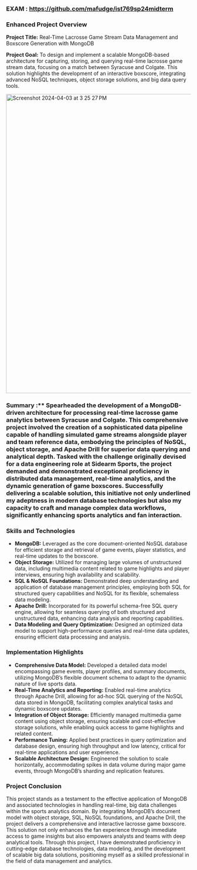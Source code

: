 ### EXAM : https://github.com/mafudge/ist769sp24midterm

### Enhanced Project Overview

**Project Title:** Real-Time Lacrosse Game Stream Data Management and Boxscore Generation with MongoDB

**Project Goal:** To design and implement a scalable MongoDB-based architecture for capturing, storing, and querying real-time lacrosse game stream data, focusing on a match between Syracuse and Colgate. This solution highlights the development of an interactive boxscore, integrating advanced NoSQL techniques, object storage solutions, and big data query tools.

<img width="817" alt="Screenshot 2024-04-03 at 3 25 27 PM" src="https://github.com/Sravan2418/GameStream/assets/148643574/2cc8d6f2-62f5-4c35-8079-5e383b40b07b">

### Summary :**  Spearheaded the development of a MongoDB-driven architecture for processing real-time lacrosse game analytics between Syracuse and Colgate. This comprehensive project involved the creation of a sophisticated data pipeline capable of handling simulated game streams alongside player and team reference data, embodying the principles of NoSQL, object storage, and Apache Drill for superior data querying and analytical depth. Tasked with the challenge originally devised for a data engineering role at Sidearm Sports, the project demanded and demonstrated exceptional proficiency in distributed data management, real-time analytics, and the dynamic generation of game boxscores. Successfully delivering a scalable solution, this initiative not only underlined my adeptness in modern database technologies but also my capacity to craft and manage complex data workflows, significantly enhancing sports analytics and fan interaction.

### Skills and Technologies

- **MongoDB:** Leveraged as the core document-oriented NoSQL database for efficient storage and retrieval of game events, player statistics, and real-time updates to the boxscore.
- **Object Storage:** Utilized for managing large volumes of unstructured data, including multimedia content related to game highlights and player interviews, ensuring high availability and scalability.
- **SQL & NoSQL Foundations:** Demonstrated deep understanding and application of database management principles, employing both SQL for structured query capabilities and NoSQL for its flexible, schemaless data modeling.
- **Apache Drill:** Incorporated for its powerful schema-free SQL query engine, allowing for seamless querying of both structured and unstructured data, enhancing data analysis and reporting capabilities.
- **Data Modeling and Query Optimization:** Designed an optimized data model to support high-performance queries and real-time data updates, ensuring efficient data processing and analysis.

### Implementation Highlights

- **Comprehensive Data Model:** Developed a detailed data model encompassing game events, player profiles, and summary documents, utilizing MongoDB’s flexible document schema to adapt to the dynamic nature of live sports data.
- **Real-Time Analytics and Reporting:** Enabled real-time analytics through Apache Drill, allowing for ad-hoc SQL querying of the NoSQL data stored in MongoDB, facilitating complex analytical tasks and dynamic boxscore updates.
- **Integration of Object Storage:** Efficiently managed multimedia game content using object storage, ensuring scalable and cost-effective storage solutions, while enabling quick access to game highlights and related content.
- **Performance Tuning:** Applied best practices in query optimization and database design, ensuring high throughput and low latency, critical for real-time applications and user experience.
- **Scalable Architecture Design:** Engineered the solution to scale horizontally, accommodating spikes in data volume during major game events, through MongoDB’s sharding and replication features.

### Project Conclusion

This project stands as a testament to the effective application of MongoDB and associated technologies in handling real-time, big data challenges within the sports analytics domain. By integrating MongoDB’s document model with object storage, SQL, NoSQL foundations, and Apache Drill, the project delivers a comprehensive and interactive lacrosse game boxscore. This solution not only enhances the fan experience through immediate access to game insights but also empowers analysts and teams with deep analytical tools. Through this project, I have demonstrated proficiency in cutting-edge database technologies, data modeling, and the development of scalable big data solutions, positioning myself as a skilled professional in the field of data management and analytics.

